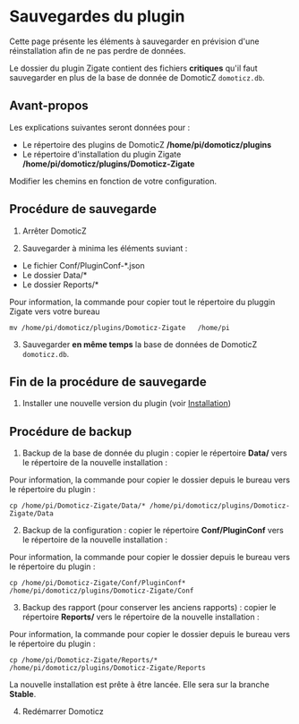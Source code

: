 # Sauvegardes du plugin

Cette page présente les éléments à sauvegarder en prévision d'une réinstallation afin de ne pas perdre de données.

Le dossier du plugin Zigate contient des fichiers __critiques__ qu'il faut sauvegarder en plus de la base de donnée de DomoticZ `domoticz.db`.

## Avant-propos

Les explications suivantes seront données pour :

* Le répertoire des plugins de DomoticZ __/home/pi/domoticz/plugins__ 
* Le répertoire d'installation du plugin Zigate __/home/pi/domoticz/plugins/Domoticz-Zigate__

Modifier les chemins en fonction de votre configuration.


## Procédure de sauvegarde

1. Arrêter DomoticZ

2. Sauvegarder à minima les éléments suviant :

* Le fichier  Conf/PluginConf-*.json 
* Le dossier  Data/*
* Le dossier  Reports/*

Pour information, la commande pour copier tout le répertoire du pluggin Zigate vers votre bureau 
```
mv /home/pi/domoticz/plugins/Domoticz-Zigate   /home/pi
```

3. Sauvegarder __en même temps__ la base de données de DomoticZ `domoticz.db`. 


## Fin de la procédure de sauvegarde

1. Installer une nouvelle version du plugin (voir [Installation](Installation.md))

## Procédure de backup

1. Backup de la base de donnée du plugin : copier le répertoire __Data/__ vers le répertoire de la nouvelle installation :

Pour information, la commande pour copier le dossier depuis le bureau vers le répertoire du plugin : 
```
cp /home/pi/Domoticz-Zigate/Data/* /home/pi/domoticz/plugins/Domoticz-Zigate/Data
```
   
2. Backup de la configuration : copier le répertoire __Conf/PluginConf__ vers le répertoire de la nouvelle installation :

  Pour information, la commande pour copier le dossier depuis le bureau vers le répertoire du plugin : 
 ```
 cp /home/pi/Domoticz-Zigate/Conf/PluginConf* /home/pi/domoticz/plugins/Domoticz-Zigate/Conf
 ```
   
3. Backup des rapport (pour conserver les anciens rapports) : copier le répertoire __Reports/__ vers le répertoire de la nouvelle installation :

Pour information, la commande pour copier le dossier depuis le bureau vers le répertoire du plugin : 
```
cp /home/pi/Domoticz-Zigate/Reports/* /home/pi/domoticz/plugins/Domoticz-Zigate/Reports
```
  
 La nouvelle installation est prête à être lancée. Elle sera sur la branche __Stable__.

4. Redémarrer Domoticz
